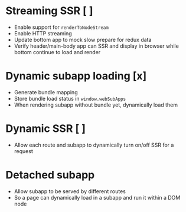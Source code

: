 # Streaming SSR [ ]

- Enable support for `renderToNodeStream`
- Enable HTTP streaming
- Update bottom app to mock slow prepare for redux data
- Verify header/main-body app can SSR and display in browser while bottom continue to load and render

# Dynamic subapp loading [x]

- Generate bundle mapping
- Store bundle load status in `window.webSubApps`
- When rendering subapp without bundle yet, dynamically load them

# Dynamic SSR [ ]

- Allow each route and subapp to dynamically turn on/off SSR for a request

# Detached subapp

- Allow subapp to be served by different routes
- So a page can dynamically load in a subapp and run it within a DOM node
